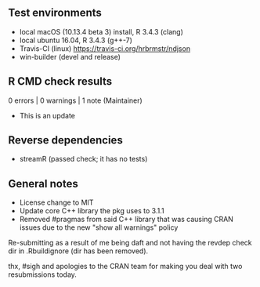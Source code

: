 ## Test environments
* local macOS (10.13.4 beta 3) install, R 3.4.3 (clang)
* local ubuntu 16.04, R 3.4.3 (g++-7)
* Travis-CI (linux) https://travis-ci.org/hrbrmstr/ndjson
* win-builder (devel and release)

## R CMD check results

0 errors | 0 warnings | 1 note (Maintainer)

* This is an update

## Reverse dependencies

- streamR (passed check; it has no tests)

## General notes

- License change to MIT
- Update core C++ library the pkg uses to 3.1.1
- Removed #pragmas from said C++ library that was causing
  CRAN issues due to the new "show all warnings" policy

Re-submitting as a result of me being daft and not having 
the revdep check dir in .Rbuildignore (dir has been removed).

thx, #sigh and apologies to the CRAN team for making you deal
with two resubmissions today.
